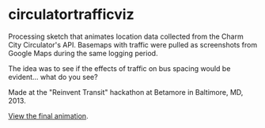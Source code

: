 circulatortrafficviz
====================

Processing sketch that animates location data collected from the Charm City Circulator's API.  Basemaps with traffic were pulled as screenshots from Google Maps during the same logging period.  

The idea was to see if the effects of traffic on bus spacing would be evident... what do you see?

Made at the "Reinvent Transit" hackathon at Betamore in Baltimore, MD, 2013.

[View the final animation](https://www.youtube.com/watch?v=Bw2V8nAuK9M).
